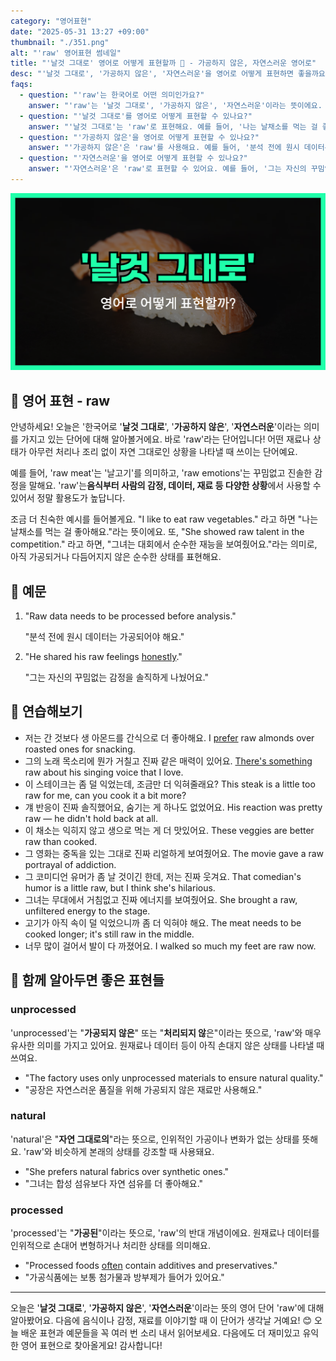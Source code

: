 ```yaml
---
category: "영어표현"
date: "2025-05-31 13:27 +09:00"
thumbnail: "./351.png"
alt: "'raw' 영어표현 썸네일"
title: "'날것 그대로' 영어로 어떻게 표현할까 🥩 - 가공하지 않은, 자연스러운 영어로"
desc: "'날것 그대로', '가공하지 않은', '자연스러운'을 영어로 어떻게 표현하면 좋을까요? '나는 날채소를 먹는 걸 좋아해요.', '그는 자신의 꾸밈없는 감정을 솔직하게 나눴어요.' 등을 영어로 표현하는 법을 배워봅시다. 다양한 예문을 통해서 연습하고 본인의 표현으로 만들어 보세요."
faqs:
  - question: "'raw'는 한국어로 어떤 의미인가요?"
    answer: "'raw'는 '날것 그대로', '가공하지 않은', '자연스러운'이라는 뜻이에요. 음식, 감정, 데이터 등 다양한 상황에서 자연 상태를 나타낼 때 사용해요."
  - question: "'날것 그대로'를 영어로 어떻게 표현할 수 있나요?"
    answer: "'날것 그대로'는 'raw'로 표현해요. 예를 들어, '나는 날채소를 먹는 걸 좋아해요.'는 'I like to eat raw vegetables.'라고 해요."
  - question: "'가공하지 않은'을 영어로 어떻게 표현할 수 있나요?"
    answer: "'가공하지 않은'은 'raw'를 사용해요. 예를 들어, '분석 전에 원시 데이터는 가공되어야 해요.'는 'Raw data needs to be processed before analysis.'라고 해요."
  - question: "'자연스러운'을 영어로 어떻게 표현할 수 있나요?"
    answer: "'자연스러운'은 'raw'로 표현할 수 있어요. 예를 들어, '그는 자신의 꾸밈없는 감정을 솔직하게 나눴어요.'는 'He shared his raw feelings honestly.'라고 해요."
---
```


!['날것 그대로' 영어표현 썸네일](./351.png)

## 🌟 영어 표현 - raw

안녕하세요! 오늘은 '한국어로 '**날것 그대로**', '**가공하지 않은**', '**자연스러운**'이라는 의미를 가지고 있는 단어에 대해 알아볼거에요. 바로 'raw'라는 단어입니다! 어떤 재료나 상태가 아무런 처리나 조리 없이 자연 그대로인 상황을 나타낼 때 쓰이는 단어예요.

예를 들어, 'raw meat'는 '날고기'를 의미하고, 'raw emotions'는 꾸밈없고 진솔한 감정을 말해요. 'raw'는**음식부터 사람의 감정, 데이터, 재료 등 다양한 상황**에서 사용할 수 있어서 정말 활용도가 높답니다.

조금 더 친숙한 예시를 들어볼게요. "I like to eat raw vegetables." 라고 하면 "나는 날채소를 먹는 걸 좋아해요."라는 뜻이에요. 또, "She showed raw talent in the competition." 라고 하면, "그녀는 대회에서 순수한 재능을 보여줬어요."라는 의미로, 아직 가공되거나 다듬어지지 않은 순수한 상태를 표현해요.

## 📖 예문

1. "Raw data needs to be processed before analysis."

   "분석 전에 원시 데이터는 가공되어야 해요."

2. "He shared his raw feelings [honestly](/blog/in-english/336.honestly/)."

   "그는 자신의 꾸밈없는 감정을 솔직하게 나눴어요."

## 💬 연습해보기

<ul data-interactive-list>
  <li data-interactive-item>
    <span data-toggler>저는 간 것보다 생 아몬드를 간식으로 더 좋아해요.</span>
    <span data-answer>I <a href="/blog/in-english/191.prefer/">prefer</a> raw almonds over roasted ones for snacking.</span>
  </li>
  <li data-interactive-item>
    <span data-toggler>그의 노래 목소리에 뭔가 거칠고 진짜 같은 매력이 있어요.</span>
    <span data-answer><a href="/blog/뭔가-특별한-게-있어-영어표현/">There's something</a> raw about his singing voice that I love.</span>
  </li>
  <li data-interactive-item>
    <span data-toggler>이 스테이크는 좀 덜 익었는데, 조금만 더 익혀줄래요?</span>
    <span data-answer>This steak is a little too raw for me, can you cook it a bit more?</span>
  </li>
  <li data-interactive-item>
    <span data-toggler>걔 반응이 진짜 솔직했어요, 숨기는 게 하나도 없었어요.</span>
    <span data-answer>His reaction was pretty raw — he didn't hold back at all.</span>
  </li>
  <li data-interactive-item>
    <span data-toggler>이 채소는 익히지 않고 생으로 먹는 게 더 맛있어요.</span>
    <span data-answer>These veggies are better raw than cooked.</span>
  </li>
  <li data-interactive-item>
    <span data-toggler>그 영화는 중독을 있는 그대로 진짜 리얼하게 보여줬어요.</span>
    <span data-answer>The movie gave a raw portrayal of addiction.</span>
  </li>
  <li data-interactive-item>
    <span data-toggler>그 코미디언 유머가 좀 날 것이긴 한데, 저는 진짜 웃겨요.</span>
    <span data-answer>That comedian's humor is a little raw, but I think she's hilarious.</span>
  </li>
  <li data-interactive-item>
    <span data-toggler>그녀는 무대에서 거침없고 진짜 에너지를 보여줬어요.</span>
    <span data-answer>She brought a raw, unfiltered energy to the stage.</span>
  </li>
  <li data-interactive-item>
    <span data-toggler>고기가 아직 속이 덜 익었으니까 좀 더 익혀야 해요.</span>
    <span data-answer>The meat needs to be cooked longer; it's still raw in the middle.</span>
  </li>
  <li data-interactive-item>
    <span data-toggler>너무 많이 걸어서 발이 다 까졌어요.</span>
    <span data-answer>I walked so much my feet are raw now.</span>
  </li>
</ul>

## 🤝 함께 알아두면 좋은 표현들

### unprocessed

'unprocessed'는 "**가공되지 않은**" 또는 "**처리되지 않**은"이라는 뜻으로, 'raw'와 매우 유사한 의미를 가지고 있어요. 원재료나 데이터 등이 아직 손대지 않은 상태를 나타낼 때 쓰여요.

- "The factory uses only unprocessed materials to ensure natural quality."
- "공장은 자연스러운 품질을 위해 가공되지 않은 재료만 사용해요."

### natural

'natural'은 "**자연 그대로의**"라는 뜻으로, 인위적인 가공이나 변화가 없는 상태를 뜻해요. 'raw'와 비슷하게 본래의 상태를 강조할 때 사용돼요.

- "She prefers natural fabrics over synthetic ones."
- "그녀는 합성 섬유보다 자연 섬유를 더 좋아해요."

### processed

'processed'는 "**가공된**"이라는 뜻으로, 'raw'의 반대 개념이에요. 원재료나 데이터를 인위적으로 손대어 변형하거나 처리한 상태를 의미해요.

- "Processed foods [often](/blog/in-english/326.often/) contain additives and preservatives."
- "가공식품에는 보통 첨가물과 방부제가 들어가 있어요."

---

오늘은 '**날것 그대로**', '**가공하지 않은**', '**자연스러운**'이라는 뜻의 영어 단어 'raw'에 대해 알아봤어요. 다음에 음식이나 감정, 재료를 이야기할 때 이 단어가 생각날 거예요! 😊 오늘 배운 표현과 예문들을 꼭 여러 번 소리 내서 읽어보세요. 다음에도 더 재미있고 유익한 영어 표현으로 찾아올게요! 감사합니다!
